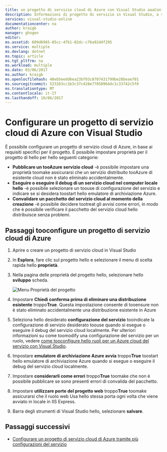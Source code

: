 ```yaml
---
title: un progetto di servizio cloud di Azure con Visual Studio aaaConfigure | Documenti Microsoft
description: Informazioni di progetto di servizio in Visual Studio, a seconda dei requisiti per il progetto cloud tooconfigure di Azure.
services: visual-studio-online
documentationcenter: na
author: kraigb
manager: ghogen
editor: 
ms.assetid: 609d6965-05cc-47b1-82dc-c76a92d4f295
ms.service: multiple
ms.devlang: dotnet
ms.topic: article
ms.tgt_pltfrm: na
ms.workload: multiple
ms.date: 03/06/2017
ms.author: kraigb
ms.openlocfilehash: 40eb5eedd6ea23bf03c8707431799be28beae701
ms.sourcegitcommit: 523283cc1b3c37c428e77850964dc1c33742c5f0
ms.translationtype: MT
ms.contentlocale: it-IT
ms.lasthandoff: 10/06/2017
---
```

# <a name="configure-an-azure-cloud-service-project-with-visual-studio"></a>Configurare un progetto di servizio cloud di Azure con Visual Studio
È possibile configurare un progetto di servizio cloud di Azure, in base ai requisiti specifici per il progetto. È possibile impostare proprietà per il progetto di hello per hello seguenti categorie:

- **Pubblicare un tooAzure servizio cloud** -è possibile impostare una proprietà toomake assicurarsi che un servizio distribuito tooAzure di esistente cloud non è stato eliminato accidentalmente.
- **Eseguire o eseguire il debug di un servizio cloud nel computer locale hello** -è possibile selezionare un toouse di configurazione del servizio e indicare se si desidera toostart hello emulatore di archiviazione Azure.
- **Convalidare un pacchetto del servizio cloud al momento della creazione** -è possibile decidere tootreat gli avvisi come errori, in modo che è possibile verificare il pacchetto del servizio cloud hello distribuisce senza problemi. 

## <a name="steps-tooconfigure-an-azure-cloud-service-project"></a>Passaggi tooconfigure un progetto di servizio cloud di Azure
1. Aprire o creare un progetto di servizio cloud in Visual Studio

1. In **Esplora**, fare clic sul progetto hello e selezionare il menu di scelta rapida hello **proprietà**.
   
1. Nella pagina delle proprietà del progetto hello, selezionare hello **sviluppo** scheda.

    ![Menu Proprietà del progetto](./media/vs-azure-tools-configuring-an-azure-project/solution-explorer-project-properties-menu.png)

1. Impostare **Chiedi conferma prima di eliminare una distribuzione esistente** troppo**True**. Questa impostazione consente di tooensure non è stato eliminato accidentalmente una distribuzione esistente in Azure

1. Seleziona hello desiderato **configurazione del servizio** tooindicate la configurazione di servizio desiderato toouse quando si esegue o eseguire il debug del servizio cloud localmente. Per ulteriori informazioni su come toomodify una configurazione del servizio per un ruolo, vedere [come tooconfigure hello ruoli per un Azure cloud del servizio con Visual Studio](./vs-azure-tools-configure-roles-for-cloud-service.md).

1. Impostare **emulatore di archiviazione Azure avvia** troppo**True** toostart hello emulatore di archiviazione Azure quando si esegue o eseguire il debug del servizio cloud localmente.

1. Impostare **considerarli come errori** troppo**True** toomake che non è possibile pubblicare se sono presenti errori di convalida del pacchetto.

1. Impostare **utilizzare porte del progetto web** troppo**True** toomake assicurarsi che il ruolo web Usa hello stessa porta ogni volta che viene avviato in locale in IIS Express.

1. Barra degli strumenti di Visual Studio hello, selezionare **salvare**.

## <a name="next-steps"></a>Passaggi successivi
- [Configurare un progetto di servizio cloud di Azure tramite più configurazioni del servizio](vs-azure-tools-multiple-services-project-configurations.md)

